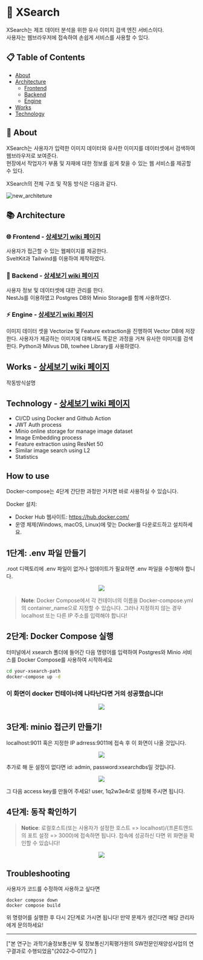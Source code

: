 # 🔎 XSearch
XSearch는 제조 데이터 분석을 위한 유사 이미지 검색 엔진 서비스이다.   
사용자는 웹브라우저에 접속하여 손쉽게 서비스를 사용할 수 있다.

## 📋 Table of Contents
+ [About](#about)
+ [Architecture](#architecture)
  + [Frontend](#frontend---상세보기-wiki-페이지)
  + [Backend](#backend---상세보기-wiki-페이지)
  + [Engine](#engine---상세보기-wiki-페이지)
+ [Works](#works)
+ [Technology](#technology)

## 📁 About
XSearch는 사용자가 입력한 이미지 데이터와 유사한 이미지를 데이터셋에서 검색하여 웹브라우저로 보여준다.   
현장에서 작업자가 부품 및 자재에 대한 정보를 쉽게 찾을 수 있는 웹 서비스를 제공할 수 있다.

XSearch의 전체 구조 및 작동 방식은 다음과 같다.   

![new_architeture](https://github.com/korone00/xsearch/assets/132381239/14641df9-c680-445e-a995-f805fc85a380)

## 📚 Architecture

### 🌐 Frontend - [상세보기 wiki 페이지](https://github.com/korone00/xsearch/wiki/Architecture#frontend-%EC%A0%95%EC%9B%85-%EA%B0%80%EC%9D%80)
사용자가 접근할 수 있는 웹페이지를 제공한다.   
SveltKit과 Tailwind를 이용하여 제작하였다.
### 💾 Backend - [상세보기 wiki 페이지](https://github.com/korone00/xsearch/wiki/Architecture#backend)
사용자 정보 및 데이터셋에 대한 관리를 한다.    
NestJs를 이용하였고 Postgres DB와 Minio Storage를 함께 사용하였다.
### ⚡ Engine - [상세보기 wiki 페이지](https://github.com/korone00/xsearch/wiki/Architecture#engine)
이미지 데이터 셋을 Vectorize 및 Feature extraction을 진행하여 Vector DB에 저장한다. 사용자가 제공하는 이미지에 대해서도 똑같은 과정을 거쳐 유사한 이미지를 검색한다. Python과 Milvus DB, towhee Library를 사용하였다.
## Works - [상세보기 wiki 페이지]()
작동방식설명
## Technology - [상세보기 wiki 페이지](https://github.com/korone00/xsearch/wiki/Technology)
+ CI/CD using Docker and Github Action
+ JWT Auth process
+ Minio online storage for manage image dataset
+ Image Embedding process
+ Feature extraction using ResNet 50
+ Similar image search using L2
+ Statistics

## How to use

Docker-compose는 4단계 간단한 과정만 거치면 바로 사용하실 수 있습니다.

 Docker 설치:
   - Docker Hub 웹사이트: https://hub.docker.com/
   - 운영 체제(Windows, macOS, Linux)에 맞는 Docker를 다운로드하고 설치하세요.

## 1단계: .env 파일 만들기
.root 디렉토리에 .env 파일이 없거나 업데이트가 필요하면 .env 파일을 수정해야 합니다.

<p align="center">
 <img src = "./readmeimgs/dotenv.png">
</p>

> **Note**: Docker Compose에서 각 컨테이너의 이름을 Docker-compose.yml의 container_name으로 지정할 수 있습니다. 그러나 지정하지 않는 경우 localhost 또는 다른 IP 주소를 입력해야 합니다! 

## 2단계: Docker Compose 실행

터미널에서 xsearch 폴더에 들어간 다음 명령어를 입력하여 Postgres와 Minio 서비스를 Docker Compose를 사용하여 시작하세요

```bash
cd your-xsearch-path
docker-compose up -d
```

### 이 화면이 docker 컨테이너에 나타난다면 거의 성공했습니다!

<p align="center">
 <img src = "./readmeimgs/docker container.png">
</p>

## 3단계: minio 접근키 만들기!
localhost:9011 혹은 지정한 IP adrress:9011에 접속 후 이 화면이 나올 것입니다.
<p align="center">
 <img src = "./readmeimgs/miniologin.png">
</p>

추가로 해 둔 설정이 없다면 id: admin, password:xsearchdbs일 것입니다.

<p align="center">
 <img src = "./readmeimgs/minio access key.png">
</p>

그 다음 access key를 만들어 주세요!
user, 1q2w3e4r로 설정해 주시면 됩니다.

## 4단계: 동작 확인하기
> **Notice**: 로컬호스트(또는 사용자가 설정한 호스트 => localhost)/(프론트엔드의 포트 설정 => 3000)에 접속하면 됩니다. 접속에 성공하신 다면 위 화면을 확인할 수 있습니다!

<p align="center">
 <img src = "./readmeimgs/frontend screen.png">
</p>

## Troubleshooting
사용자가 코드를 수정하여 사용하고 싶다면


```
docker compose down
docker compose build
```
위 명령어를 실행한 후 다시 2단계로 가시면 됩니다!
만약 문제가 생긴다면 해당 관리자에게 문의하세요!

---

["본 연구는 과학기술정보통신부 및 정보통신기획평가원의 SW전문인재양성사업의 연구결과로 수행되었음"(2022-0-01127) ]

